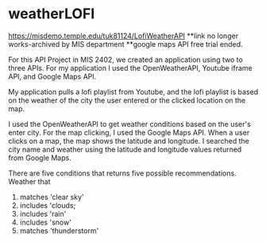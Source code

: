 # weatherLOFI
https://misdemo.temple.edu/tuk81124/LofiWeatherAPI
**link no longer works-archived by MIS department 
**google maps API free trial ended.

For this API Project in MIS 2402, we created an application using two to three APIs. For my application I used the OpenWeatherAPI, Youtube iframe API, and Google Maps API.

My application pulls a lofi playlist from Youtube, and the lofi playlist is based on the weather of the city the user entered or the clicked location on the map. 

I used the OpenWeatherAPI to get weather conditions based on the user's enter city. For the map clicking, I used the Google Maps API. When a user clicks on a map, the map shows the latitude and longitude. I searched the city name and weather using the latitude and longitude values returned from Google Maps. 

There are five conditions that returns five possible recommendations.
Weather that 
  1. matches 'clear sky'
  2. includes 'clouds;
  3. includes 'rain'
  4. includes 'snow'
  5. matches 'thunderstorm'
